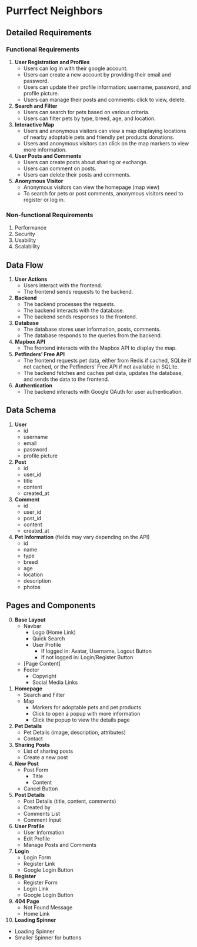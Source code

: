 # Purrfect Neighbors

## Detailed Requirements

### Functional Requirements

1. **User Registration and Profiles**
   - Users can log in with their google account.
   - Users can create a new account by providing their email and password.
   - Users can update their profile information: username, password, and profile picture.
   - Users can manage their posts and comments: click to view, delete.
2. **Search and Filter**
   - Users can search for pets based on various criteria.
   - Users can filter pets by type, breed, age, and location.
3. **Interactive Map**
   - Users and anonymous visitors can view a map displaying locations of nearby adoptable pets and friendly pet products donations.
   - Users and anonymous visitors can click on the map markers to view more information.
4. **User Posts and Comments**
   - Users can create posts about sharing or exchange.
   - Users can comment on posts.
   - Users can delete their posts and comments.
5. **Anonymous Visitor**
   - Anonymous visitors can view the homepage (map view)
   - To search for pets or post comments, anonymous visitors need to register or log in.

### Non-functional Requirements

1. Performance
2. Security
3. Usability
4. Scalability

## Data Flow

1. **User Actions**
   - Users interact with the frontend.
   - The frontend sends requests to the backend.
2. **Backend**
   - The backend processes the requests.
   - The backend interacts with the database.
   - The backend sends responses to the frontend.
3. **Database**
   - The database stores user information, posts, comments.
   - The database responds to the queries from the backend.
4. **Mapbox API**
   - The frontend interacts with the Mapbox API to display the map.
5. **Petfinders’ Free API**
   - The frontend requests pet data, either from Redis if cached, SQLite if not cached, or the Petfinders’ Free API if not available in SQLite.
   - The backend fetches and caches pet data, updates the database, and sends the data to the frontend.
6. **Authentication**
   - The backend interacts with Google OAuth for user authentication.

## Data Schema

1. **User**
   - id
   - username
   - email
   - password
   - profile picture
2. **Post**
   - id
   - user_id
   - title
   - content
   - created_at
3. **Comment**
   - id
   - user_id
   - post_id
   - content
   - created_at
4. **Pet Information** (fields may vary depending on the API)
   - id
   - name
   - type
   - breed
   - age
   - location
   - description
   - photos

## Pages and Components

0. **Base Layout**
   - Navbar
     - Logo (Home Link)
     - Quick Search
     - User Profile
       - If logged in: Avatar, Username, Logout Button
       - If not logged in: Login/Register Button
   - [Page Content]
   - Footer
     - Copyright
     - Social Media Links
1. **Homepage**
   - Search and Filter
   - Map
     - Markers for adoptable pets and pet products
     - Click to open a popup with more information
     - Click the popup to view the details page
2. **Pet Details**
   - Pet Details (image, description, attributes)
   - Contact
3. **Sharing Posts**
   - List of sharing posts
   - Create a new post
4. **New Post**
   - Post Form
     - Title
     - Content
   - Cancel Button
5. **Post Details**
   - Post Details (title, content, comments)
   - Created by
   - Comments List
   - Comment Input
6. **User Profile**
   - User Information
   - Edit Profile
   - Manage Posts and Comments
7. **Login**
   - Login Form
   - Register Link
   - Google Login Button
8. **Register**
   - Register Form
   - Login Link
   - Google Login Button
9. **404 Page**
   - Not Found Message
   - Home Link
10. **Loading Spinner**

- Loading Spinner
- Smaller Spinner for buttons
